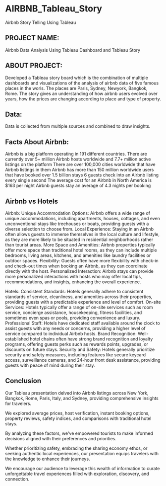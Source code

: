 # AIRBNB_Tableau_Story
Airbnb Story Telling Using Tableau

## PROJECT NAME:

Airbnb Data Analysis Using Tableau Dashboard and Tableau Story

## ABOUT PROJECT:

Developed a Tableau story board which is the combination of multiple dashboards and visualizations of the analysis of airbnb data of five famous places in the worls. The places are Paris, Sydney, Newyork, Bangkok, Rome. The story gives an understanding of how airbnb users evolved over years, how the prices are changing according to place and type of property. 

## Data:

Data is collected from multiple sources and combined to draw insights.

## Facts About Airbnb:
Airbnb is a big platform operating in 191 different countries.
There are currently over 5+ million Airbnb hosts worldwide and 7.7+ million active listings on the platform
There are over 100,000 cities worldwide that have Airbnb listings in them
Airbnb has more than 150 million worldwide users that have booked over 1.5 billion stays
6 guests check into an Airbnb listing every single second
The average cost for an Airbnb in North America is $163 per night
Airbnb guests stay an average of 4.3 nights per booking

## Airbnb vs Hotels

Airbnb: 
Unique Accommodation Options: Airbnb offers a wide range of unique accommodations, including apartments, houses, cottages, and even unconventional stays like treehouses or boats, providing guests with a diverse selection to choose from. 
Local Experience: Staying in an Airbnb often allows guests to immerse themselves in the local culture and lifestyle, as they are more likely to be situated in residential neighborhoods rather than tourist areas. 
More Space and Amenities: Airbnb properties typically offer more space than traditional hotel rooms, as they can include multiple bedrooms, living areas, kitchens, and amenities like laundry facilities or outdoor spaces.
Flexibility: Guests often have more flexibility with check-in and check-out times when booking an Airbnb, as they can coordinate directly with the host. Personalized Interaction: Airbnb stays can provide more personalized interactions with hosts who may offer local tips, recommendations, and insights, enhancing the overall experience. 

Hotels: 
Consistent Standards: Hotels generally adhere to consistent standards of service, cleanliness, and amenities across their properties, providing guests with a predictable experience and level of comfort. 
On-site Services: Hotels typically offer a range of on-site services such as room service, concierge assistance, housekeeping, fitness facilities, and sometimes even spas or pools, providing convenience and luxury. 
Professional Staff: Hotels have dedicated staff available around the clock to assist guests with any needs or concerns, providing a higher level of service compared to individual Airbnb hosts. 
Brand Recognition: Well-established hotel chains often have strong brand recognition and loyalty programs, offering guests perks such as rewards points, upgrades, or discounts on future stays. 
Security and Safety: Hotels generally prioritize security and safety measures, including features like secure keycard access, surveillance cameras, and 24-hour front desk assistance, providing guests with peace of mind during their stay.

## Conclusion

Our Tableau presentation delved into Airbnb listings across New York, Bangkok, Rome, Paris, Italy, and Sydney, providing comprehensive insights for travelers.

We explored average prices, host verification, instant booking options, property reviews, safety indices, and comparisons with traditional hotel stays.

By analyzing these factors, we've empowered tourists to make informed decisions aligned with their preferences and priorities.

Whether prioritizing safety, embracing the sharing economy ethos, or seeking authentic local experiences, our presentation equips travelers with the knowledge to enhance their journeys.

We encourage our audience to leverage this wealth of information to curate unforgettable travel experiences filled with exploration, discovery, and connection.
